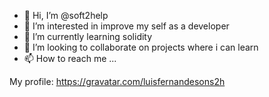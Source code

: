 - 👋 Hi, I’m @soft2help
- 👀 I’m interested in improve my self as a developer
- 🌱 I’m currently learning solidity
- 💞️ I’m looking to collaborate on projects where i can learn 
- 📫 How to reach me ...

My profile:
https://gravatar.com/luisfernandesons2h

<!---
soft2help/soft2help is a ✨ special ✨ repository because its `README.md` (this file) appears on your GitHub profile.
You can click the Preview link to take a look at your changes.
--->
